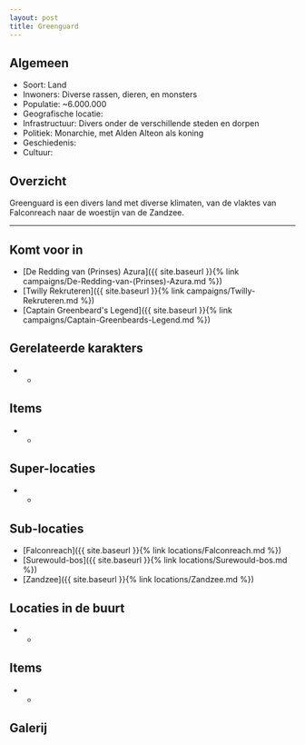 ```yaml
---
layout: post
title: Greenguard
---
```


## Algemeen
* Soort: Land
* Inwoners: Diverse rassen, dieren, en monsters
* Populatie: ~6.000.000
* Geografische locatie: 
* Infrastructuur: Divers onder de verschillende steden en dorpen
* Politiek: Monarchie, met Alden Alteon als koning
* Geschiedenis: 
* Cultuur: 

## Overzicht
Greenguard is een divers land met diverse klimaten, van de vlaktes van Falconreach naar de woestijn van de Zandzee.

---

## Komt voor in
* [De Redding van (Prinses) Azura]({{ site.baseurl }}{% link campaigns/De-Redding-van-(Prinses)-Azura.md %})
* [Twilly Rekruteren]({{ site.baseurl }}{% link campaigns/Twilly-Rekruteren.md %})
* [Captain Greenbeard's Legend]({{ site.baseurl }}{% link campaigns/Captain-Greenbeards-Legend.md %})

## Gerelateerde karakters
* -

## Items
* -

## Super-locaties
* -

## Sub-locaties
* [Falconreach]({{ site.baseurl }}{% link locations/Falconreach.md %})
* [Surewould-bos]({{ site.baseurl }}{% link locations/Surewould-bos.md %})
* [Zandzee]({{ site.baseurl }}{% link locations/Zandzee.md %})

## Locaties in de buurt
* -

## Items
* -

## Galerij
